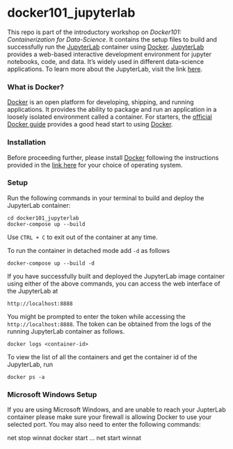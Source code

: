 # docker101_jupyterlab

This repo is part of the introductory workshop on *Docker101: Containerization for Data-Science*. It contains the setup files to build and successfully run the [JupyterLab](https://jupyter.org/) container using [Docker](https://www.docker.com/). [JupyterLab](https://jupyter.org/) provides a web-based interactive development environment for jupyter notebooks, code, and data. It’s widely used in different data-science applications. To learn more about the JupyterLab, visit the link [here](https://jupyter.org/). 

### What is Docker?
[Docker](https://www.docker.com/) is an open platform for developing, shipping, and running applications. It provides the ability to package and run an application in a loosely isolated environment called a container. For starters, the [official Docker guide](https://docs.docker.com/get-started/overview/) provides a good head start to using [Docker](https://www.docker.com/). 

### Installation
Before proceeding further, please install [Docker](https://www.docker.com/) following the instructions provided in the [link here](https://docs.docker.com/get-docker/) for your choice of operating system. 

### Setup 

Run the following commands in your terminal to build and deploy the JupyterLab container:
```
cd docker101_jupyterlab
docker-compose up --build
```
Use `CTRL + C` to exit out of the container at any time. 

To run the container in detached mode add `-d` as follows
```
docker-compose up --build -d
```

If you have successfully built and deployed the JupyterLab image container using either of the above commands, you can access the web interface of the JupyterLab at 
```
http://localhost:8888
```

You might be prompted to enter the token while accessing the `http://localhost:8888`. The token can be obtained from the logs of the running JupyterLab container as follows. 

```
docker logs <container-id>
```

To view the list of all the containers and get the container id of the JupyterLab, run 
```
docker ps -a
```

### Microsoft Windows Setup

If you are using Microsoft Windows, and are unable to reach your JupterLab container please make sure your firewall is allowing Docker to use your selected port.  You may also need to enter the following commands:

net stop winnat
docker start ...
net start winnat
